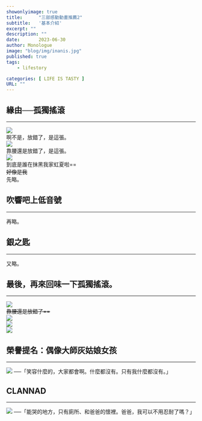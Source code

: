 ```yaml
---
showonlyimage: true
title:      "三部感動動畫推薦2"
subtitle:   '基本介紹'
excerpt: ""
description: ""
date:       2023-06-30
author: Monologue    
image: "blog/img/inanis.jpg"
published: true 
tags:
    - lifestory

categories: [ LIFE IS TASTY ]
URL: ""
---
```


## 緣由──孤獨搖滾
---
![](/blog/sketch/d67-1.jpg)  
啊不是，放錯了，是這張。  
![](https://i.imgur.com/ZHTS1Jb.jpg)  
靠腰還是放錯了，是這張。  
![](/blog/post/bocchi/1295566.png)  
到底是誰在抹黑我家虹夏啦==  
~~好像是我~~  
先略。  
## 吹響吧上低音號
***
再略。  
## 銀之匙
***
又略。  

## 最後，再來回味一下孤獨搖滾。  
***
![](/blog/sketch/d67-1.jpg)  
~~靠腰還是放錯了==~~  
![](/blog/post/bocchi/1293921.png)  
![](/blog/post/bocchi/1304191.jpeg)  
![](/blog/post/bocchi/1304192.jpeg)  

## 榮譽提名：偶像大師灰姑娘女孩
***
[![](https://i.imgur.com/IrcplTM.jpeg)](https://www.youtube.com/watch?v=l54pcBFv3NY&ab_channel=%E9%9A%A8%E6%83%A1%E3%81%9A%E3%81%84%E3%81%82%E3%81%8F) ──「笑容什麼的，大家都會啊。什麼都沒有。只有我什麼都沒有。」  

## CLANNAD
***
[![](https://static1.cbrimages.com/wordpress/wp-content/uploads/2022/08/Tomoya-and-Ushio-crying-and-hugging-each-other-from-Clannad.jpg)](https://www.youtube.com/watch?v=2_Vy3bfLwTI&ab_channel=%E4%BA%B2%E4%BA%B2%E5%B0%8F%E9%9B%A8F) ──「能哭的地方，只有廁所、和爸爸的懷裡。爸爸，我可以不用忍耐了嗎？」
<!--more-->
